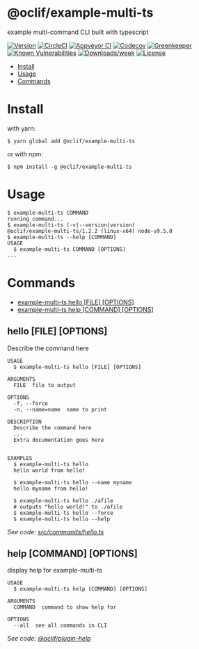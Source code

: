 @oclif/example-multi-ts
=======================

example multi-command CLI built with typescript

[![Version](https://img.shields.io/npm/v/@oclif/example-multi-ts.svg)](https://npmjs.org/package/@oclif/example-multi-ts)
[![CircleCI](https://circleci.com/gh/oclif/example-multi-ts/tree/master.svg?style=svg)](https://circleci.com/gh/oclif/example-multi-ts/tree/master)
[![Appveyor CI](https://ci.appveyor.com/api/projects/status/github/oclif/example-multi-ts?branch=master&svg=true)](https://ci.appveyor.com/project/heroku/example-multi-ts/branch/master)
[![Codecov](https://codecov.io/gh/oclif/example-multi-ts/branch/master/graph/badge.svg)](https://codecov.io/gh/oclif/example-multi-ts)
[![Greenkeeper](https://badges.greenkeeper.io/oclif/example-multi-ts.svg)](https://greenkeeper.io/)
[![Known Vulnerabilities](https://snyk.io/test/npm/@oclif/example-multi-ts/badge.svg)](https://snyk.io/test/npm/@oclif/example-multi-ts)
[![Downloads/week](https://img.shields.io/npm/dw/@oclif/example-multi-ts.svg)](https://npmjs.org/package/@oclif/example-multi-ts)
[![License](https://img.shields.io/npm/l/@oclif/example-multi-ts.svg)](https://github.com/oclif/example-multi-ts/blob/master/package.json)

<!-- toc -->
* [Install](#install)
* [Usage](#usage)
* [Commands](#commands)
<!-- tocstop -->
<!-- install -->
# Install

with yarn:
```
$ yarn global add @oclif/example-multi-ts
```

or with npm:
```
$ npm install -g @oclif/example-multi-ts
```
<!-- installstop -->
<!-- usage -->
# Usage

```sh-session
$ example-multi-ts COMMAND
running command...
$ example-multi-ts (-v|--version|version)
@oclif/example-multi-ts/1.2.2 (linux-x64) node-v9.5.0
$ example-multi-ts --help [COMMAND]
USAGE
  $ example-multi-ts COMMAND [OPTIONS]
...
```
<!-- usagestop -->
<!-- commands -->
# Commands

* [example-multi-ts hello [FILE] [OPTIONS]](#hello)
* [example-multi-ts help [COMMAND] [OPTIONS]](#help)
## hello [FILE] [OPTIONS]

Describe the command here

```
USAGE
  $ example-multi-ts hello [FILE] [OPTIONS]

ARGUMENTS
  FILE  file to output

OPTIONS
  -f, --force
  -n, --name=name  name to print

DESCRIPTION
  Describe the command here
  ...
  Extra documentation goes here


EXAMPLES
  $ example-multi-ts hello
  hello world from hello!

  $ example-multi-ts hello --name myname
  hello myname from hello!

  $ example-multi-ts hello ./afile
  # outputs "hello world!" to ./afile
  $ example-multi-ts hello --force
  $ example-multi-ts hello --help
```

_See code: [src/commands/hello.ts](https://github.com/oclif/example-multi-ts/blob/v1.2.2/src/commands/hello.ts)_

## help [COMMAND] [OPTIONS]

display help for example-multi-ts

```
USAGE
  $ example-multi-ts help [COMMAND] [OPTIONS]

ARGUMENTS
  COMMAND  command to show help for

OPTIONS
  --all  see all commands in CLI
```

_See code: [@oclif/plugin-help](https://github.com/oclif/plugin-help/blob/v1.0.1/src/commands/help.ts)_
<!-- commandsstop -->
